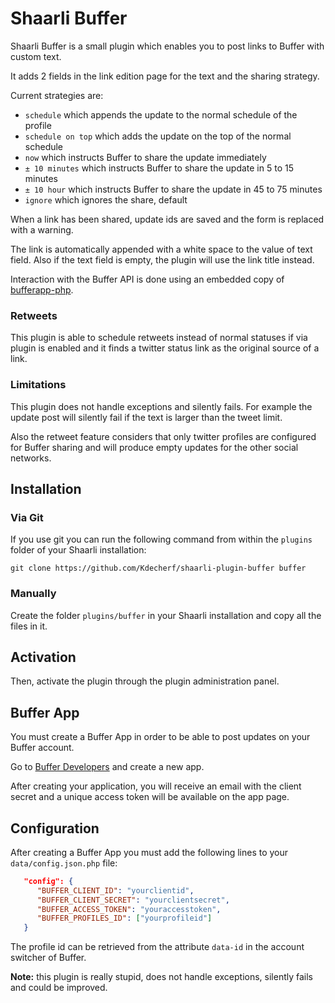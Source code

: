 # Shaarli Buffer

Shaarli Buffer is a small plugin which enables you to post links to Buffer with custom text.

It adds 2 fields in the link edition page for the text and the sharing strategy.

Current strategies are:
* `schedule` which appends the update to the normal schedule of the profile
* `schedule on top` which adds the update on the top of the normal schedule
* `now` which instructs Buffer to share the update immediately
* `± 10 minutes` which instructs Buffer to share the update in 5 to 15 minutes
* `± 10 hour` which instructs Buffer to share the update in 45 to 75 minutes
* `ignore` which ignores the share, default

When a link has been shared, update ids are saved and the form is replaced with a warning.

The link is automatically appended with a white space to the value of text field. Also if the text field is empty, the plugin will use the link title instead.

Interaction with the Buffer API is done using an embedded copy of [bufferapp-php](https://github.com/thewebguy/bufferapp-php).

### Retweets

This plugin is able to schedule retweets instead of normal statuses if via plugin is enabled and it finds a twitter status link as the original source of a link.

### Limitations

This plugin does not handle exceptions and silently fails. For example the update post will silently fail if the text is larger than the tweet limit.

Also the retweet feature considers that only twitter profiles are configured for Buffer sharing and will produce empty updates for the other social networks.

## Installation
### Via Git

If you use git you can run the following command from within the `plugins` folder of your Shaarli installation:

```shell
git clone https://github.com/Kdecherf/shaarli-plugin-buffer buffer
```

### Manually
Create the folder `plugins/buffer` in your Shaarli installation and copy all the files in it.

## Activation
Then, activate the plugin through the plugin administration panel.

## Buffer App

You must create a Buffer App in order to be able to post updates on your Buffer account.

Go to [Buffer Developers](https://buffer.com/developers/apps) and create a new app.

After creating your application, you will receive an email with the client secret and a unique access token will be available on the app page.

## Configuration

After creating a Buffer App you must add the following lines to your `data/config.json.php` file:

```json
   "config": {
      "BUFFER_CLIENT_ID": "yourclientid",
      "BUFFER_CLIENT_SECRET": "yourclientsecret",
      "BUFFER_ACCESS_TOKEN": "youraccesstoken",
      "BUFFER_PROFILES_ID": ["yourprofileid"]
   }
```

The profile id can be retrieved from the attribute `data-id` in the account switcher of Buffer.

**Note:** this plugin is really stupid, does not handle exceptions, silently fails and could be improved.
